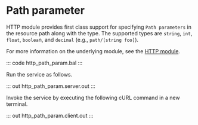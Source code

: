 # Path parameter

HTTP module provides first class support for specifying `Path parameters` in the resource path along with the type. The supported types are `string`, `int`, `float`, `boolea`n, and `decimal` (e.g., `path/[string foo]`).

For more information on the underlying module, see the [HTTP module](https://lib.ballerina.io/ballerina/http/latest/).

::: code http_path_param.bal :::

Run the service as follows.

::: out http_path_param.server.out :::

Invoke the service by executing the following cURL command in a new terminal.

::: out http_path_param.client.out :::
